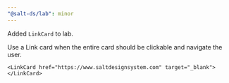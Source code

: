 ```yaml
---
"@salt-ds/lab": minor
---
```


Added `LinkCard` to lab.

Use a Link card when the entire card should be clickable and navigate the user.

```tsx
<LinkCard href="https://www.saltdesignsystem.com" target="_blank"></LinkCard>
```
